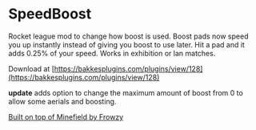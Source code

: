 # SpeedBoost
Rocket league mod to change how boost is used. Boost pads now speed you up instantly instead of giving you boost to use later. Hit a pad and it adds 0.25% of your speed. Works in exhibition or lan matches. 

Download at [https://bakkesplugins.com/plugins/view/128](https://bakkesplugins.com/plugins/view/128)

**update** adds option to change the maximum amount of boost from 0 to allow some aerials and boosting. 

[Built on top of Minefield by Frowzy](https://bakkesplugins.com/plugins/view/127)
